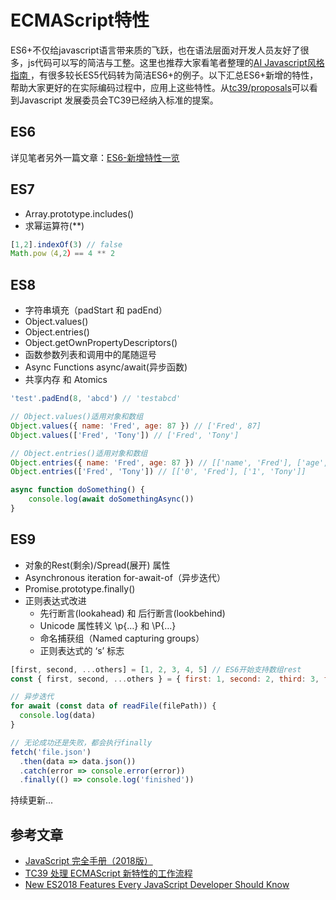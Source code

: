 # ECMAScript特性
ES6+不仅给javascript语言带来质的飞跃，也在语法层面对开发人员友好了很多，js代码可以写的简洁与工整。这里也推荐大家看笔者整理的[AI Javascript风格指南 ](../team-standard/clean-code-javascript.md)，有很多较长ES5代码转为简洁ES6+的例子。以下汇总ES6+新增的特性，帮助大家更好的在实际编码过程中，应用上这些特性。从[tc39/proposals](https://github.com/tc39/proposals/blob/master/finished-proposals.md)可以看到Javascript 发展委员会TC39已经纳入标准的提案。

## ES6
详见笔者另外一篇文章：[ES6-新增特性一览](./es6-1.new-feature.md)

## ES7
* Array.prototype.includes()
* 求幂运算符(**)
``` js
[1,2].indexOf(3) // false
Math.pow（4,2）== 4 ** 2
```

## ES8
* 字符串填充（padStart 和 padEnd）
* Object.values()
* Object.entries()
* Object.getOwnPropertyDescriptors()
* 函数参数列表和调用中的尾随逗号
* Async Functions async/await(异步函数)
* 共享内存 和 Atomics
``` js
'test'.padEnd(8, 'abcd') // 'testabcd'

// Object.values()适用对象和数组
Object.values({ name: 'Fred', age: 87 }) // ['Fred', 87]
Object.values(['Fred', 'Tony']) // ['Fred', 'Tony']

// Object.entries()适用对象和数组
Object.entries({ name: 'Fred', age: 87 }) // [['name', 'Fred'], ['age', 87]]
Object.entries(['Fred', 'Tony']) // [['0', 'Fred'], ['1', 'Tony']]

async function doSomething() {
    console.log(await doSomethingAsync())
}

```

## ES9
* 对象的Rest(剩余)/Spread(展开) 属性
* Asynchronous iteration for-await-of（异步迭代）
* Promise.prototype.finally()
* 正则表达式改进
    * 先行断言(lookahead) 和 后行断言(lookbehind)
    * Unicode 属性转义 \p{…} 和 \P{…}
    * 命名捕获组（Named capturing groups）
    * 正则表达式的 ‘s’ 标志
``` js
[first, second, ...others] = [1, 2, 3, 4, 5] // ES6开始支持数组rest
const { first, second, ...others } = { first: 1, second: 2, third: 3, fourth: 4, fifth: 5 } // ES9支持对象rest

// 异步迭代
for await (const data of readFile(filePath)) {
  console.log(data)
}

// 无论成功还是失败，都会执行finally
fetch('file.json')
  .then(data => data.json())
  .catch(error => console.error(error))
  .finally(() => console.log('finished'))
```
持续更新...

## 参考文章
* [JavaScript 完全手册（2018版）](https://www.css88.com/archives/9965)
* [TC39 处理 ECMAScript 新特性的工作流程](https://www.css88.com/archives/7742)
* [New ES2018 Features Every JavaScript Developer Should Know](https://css-tricks.com/new-es2018-features-every-javascript-developer-should-know/)
